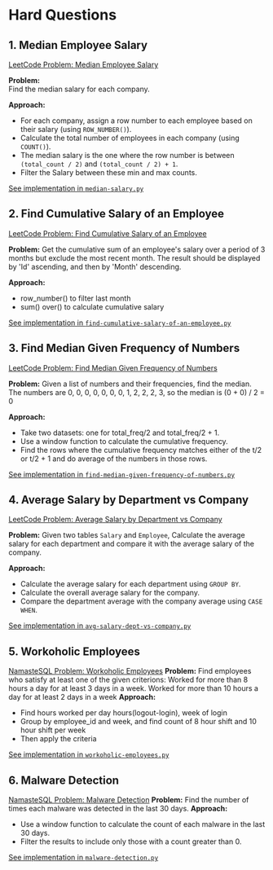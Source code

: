 # Hard Questions

## 1. Median Employee Salary

[LeetCode Problem: Median Employee Salary](https://leetcode.com/problems/median-employee-salary/description/)

**Problem:**  
Find the median salary for each company.

**Approach:**  
- For each company, assign a row number to each employee based on their salary (using `ROW_NUMBER()`).
- Calculate the total number of employees in each company (using `COUNT()`).
- The median salary is the one where the row number is between `(total_count / 2)` and `(total_count / 2) + 1`.
- Filter the Salary between these min and max counts. 

[See implementation in `median-salary.py`](../SQL/hard/median-salary/median-salary.py)

## 2. Find Cumulative Salary of an Employee
[LeetCode Problem: Find Cumulative Salary of an Employee](https://leetcode.com/problems/find-cumulative-salary-of-an-employee/description/)

**Problem:**
Get the cumulative sum of an employee's salary over a period of 3 months but exclude the most recent month.
The result should be displayed by 'Id' ascending, and then by 'Month' descending.

**Approach:**  
- row_number() to filter last month 
- sum() over() to calculate cumulative salary

[See implementation in `find-cumulative-salary-of-an-employee.py`](../SQL/hard/find-cumulative-salary-of-an-employee/find-cumulative-salary-of-an-employee.py)

## 3. Find Median Given Frequency of Numbers
[LeetCode Problem: Find Median Given Frequency of Numbers](https://leetcode.com/problems/find-median-given-frequency-of-numbers/description/)

**Problem:**
Given a list of numbers and their frequencies, find the median.
The numbers are 0, 0, 0, 0, 0, 0, 0, 1, 2, 2, 2, 3, so the median is (0 + 0) / 2 = 0

**Approach:**
- Take two datasets: one for total_freq/2 and total_freq/2 + 1.
- Use a window function to calculate the cumulative frequency.
- Find the rows where the cumulative frequency matches either of the t/2 or t/2 + 1 and do average of the numbers in those rows.

[See implementation in `find-median-given-frequency-of-numbers.py`](../SQL/hard/find-median-given-frequency-of-numbers/find-median-given-frequency-of-numbers.py)

## 4. Average Salary by Department vs Company
[LeetCode Problem: Average Salary by Department vs Company](https://leetcode.com/problems/average-salary-by-department-vs-company/description/)

**Problem:**
Given two tables `Salary` and `Employee`,
Calculate the average salary for each department and compare it with the average salary of the company.

**Approach:**
- Calculate the average salary for each department using `GROUP BY`.
- Calculate the overall average salary for the company.
- Compare the department average with the company average using `CASE WHEN`.

[See implementation in `avg-salary-dept-vs-company.py`](../SQL/hard/avg-salary-dept-vs-company/avg-salary-dept-vs-company.py)

## 5. Workoholic Employees
[NamasteSQL Problem: Workoholic Employees](https://www.namastesql.com/coding-problem/14-workaholics-employees?question_type=0&level_id=92CC513C7F7A5974)
**Problem:**
Find employees who satisfy at least one of the given criterions:
 Worked for more than 8 hours a day for at least 3 days in a week. 
 Worked for more than 10 hours a day for at least 2 days in a week
**Approach:**
- Find hours worked per day hours(logout-login), week of login
- Group by employee_id and week, and find count of 8 hour shift and 10 hour shift per week
- Then apply the criteria

[See implementation in `workoholic-employees.py`](../SQL/hard/workoholic-employees/workoholic-employees.py)

## 6. Malware Detection
[NamasteSQL Problem: Malware Detection](https://www.namastesql.com/coding-problem/15-malware-detection?question_type=0&level_id=92CC513C7F7A5974)
**Problem:**
Find the number of times each malware was detected in the last 30 days.
**Approach:**
- Use a window function to calculate the count of each malware in the last 30 days.
- Filter the results to include only those with a count greater than 0.


[See implementation in `malware-detection.py`](../SQL/hard/malware-detection/malware-detection.py)